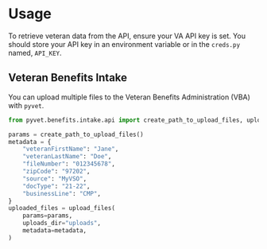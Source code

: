 # Usage

To retrieve veteran data from the API, ensure your VA API key is set.
You should store your API key in an environment variable or in the `creds.py` named, `API_KEY`.

## Veteran Benefits Intake

You can upload multiple files to the Veteran Benefits Administration (VBA) with `pyvet`.

```python
from pyvet.benefits.intake.api import create_path_to_upload_files, upload_files

params = create_path_to_upload_files()
metadata = {
    "veteranFirstName": "Jane",
    "veteranLastName": "Doe",
    "fileNumber": "012345678",
    "zipCode": "97202",
    "source": "MyVSO",
    "docType": "21-22",
    "businessLine": "CMP",
}
uploaded_files = upload_files(
    params=params,
    uploads_dir="uploads",
    metadata=metadata,
)
```

